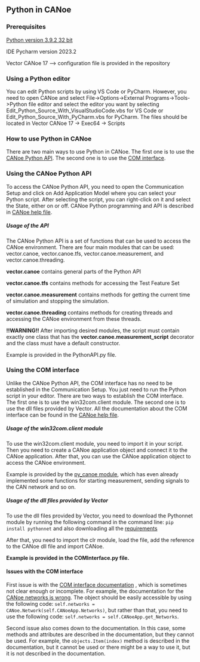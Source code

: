 ## Python in CANoe


### Prerequisites
[Python version 3.9.2 32 bit](https://www.python.org/downloads/release/python-392/)

IDE Pycharm version 2023.2

Vector CANoe 17 --> configuration file is provided in the repository

### Using a Python editor 
You can edit Python scripts by using VS Code or PyCharm. However, you need to open CANoe and 
select File->Options->External Programs->Tools->Python file editor and select the editor you want by 
selecting Edit_Python_Source_With_VisualStudioCode.vbs for VS Code 
or Edit_Python_Source_With_PyCharm.vbs for PyCharm.
The files should be located in Vector CANoe 17 -> Exec64 -> Scripts

### How to use Python in CANoe

There are two main ways to use Python in CANoe. The first one is to use the 
[CANoe Python API](file:///C:/Program%20Files/Vector%20CANoe%2017/Help01/CANoeCANalyzerHTML5/CANoeCANalyzer.htm#Topics/Shared/PythonAPI.htm?TocPath=Technical%2520References%257CPython%2520API%257C_____0).
The second one is to use the [COM interface](file:///C:/Program%20Files/Vector%20CANoe%2017/Help01/CANoeCANalyzerHTML5/CANoeCANalyzer.htm#Topics/COMInterface/COMInterface.htm?TocPath=Technical%2520References%257C_____1). 

### Using the CANoe Python API

To access the CANoe Python API, you need to open the Communication Setup and click on Add Application Model where 
you can select your Python script. After selecting the script, you can right-click on it and select the State, either 
on or off. CANoe Python programming and API is described in [CANoe help file](file:///C:/Program%20Files/Vector%20CANoe%2017/Help01/CANoeCANalyzerHTML5/CANoeCANalyzer.htm#Topics/Shared/PythonAPI.htm?TocPath=Technical%2520References%257CPython%2520API%257C_____0).

##### Usage of the API
The CANoe Python API is a set of functions that can be used to access the CANoe environment. There are four main modules 
that can be used: vector.canoe, vector.canoe.tfs, vector.canoe.measurement, and vector.canoe.threading.

**vector.canoe** contains general parts of the Python API

**vector.canoe.tfs** contains methods for accessing the Test Feature Set

**vector.canoe.measurement** contains methods for getting the current time of simulation and stopping the simulation.

**vector.canoe.threading** contains methods for creating threads and accessing the CANoe environment from these threads.

**!!WARNING!!**
After importing desired modules, the script must contain exactly one class that has the **vector.canoe.measurement_script** decorator and 
the class must have a default constructor.

Example is provided in the PythonAPI.py file. 

### Using the COM interface                                                                                                                                                                                                                                                                                                                                                       

Unlike the CANoe Python API, the COM interface has no need to be established in the Communication Setup. You just need to 
run the Python script in your editor. There are two ways to establish the COM interface. The first one is to use the
win32com.client module. The second one is to use the dll files provided by Vector.
All the documentation about the COM interface can be found in the [CANoe help file](file:///C:/Program%20Files/Vector%20CANoe%2017/Help01/CANoeCANalyzerHTML5/CANoeCANalyzer.htm#Topics/COMInterface/COMInterface.htm?TocPath=Technical%2520References%257C_____1).

##### Usage of the win32com.client module

To use the win32com.client module, you need to import it in your script. Then you need to create a CANoe application object
and connect it to the CANoe application. After that, you can use the CANoe application object to access the CANoe environment.

Example is provided by the [py_canoe module](https://github.com/chaitu-ycr/py_canoe), which has even already
implemented some functions for starting measurement, sending signals to the CAN network and so on.

##### Usage of the dll files provided by Vector

To use the dll files provided by Vector, you need to download the Pythonnet module by running the following command in the command line:
```pip install pythonnet```
and also downloading all the [requirements](https://github.com/pythonnet/pythonnet/blob/master/requirements.txt)

After that, you need to import the clr module, load the file, add the reference to the CANoe dll file and import CANoe.

**Example is provided in the COMInterface.py file.**

#### Issues with the COM interface

First issue is with the [COM interface documentation](file:///C:/Program%20Files/Vector%20CANoe%2017/Help01/CANoeCANalyzerHTML5/CANoeCANalyzer.htm#Topics/COMInterface/COMInterface.htm?TocPath=Technical%2520References%257C_____1)
, which is sometimes not clear enough or incomplete. For example, the documentation for the [CANoe networks is wrong](file:///C:/Program%20Files/Vector%20CANoe%2017/Help01/CANoeCANalyzerHTML5/CANoeCANalyzer.htm#Topics/COMInterface/Objects/COMObjectNetworks.htm).
The object should be easily accessible by using the following code:
```self.networks = CANoe.Network(self.CANoeApp.Networks)```, but rather than that, you need to use the following code:
```self.networks = self.CANoeApp.get_Networks```.

Second issue also comes down to the documentation. In this case, some methods and attributes are described in the documentation, but they cannot be used.
For example, the ```objects.Item(index)``` method is described in the documentation, but it cannot be used or there might be a way
to use it, but it is not described in the documentation.

























